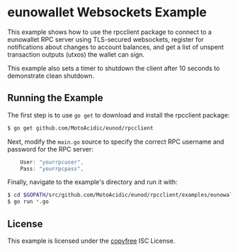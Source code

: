 eunowallet Websockets Example
============================

This example shows how to use the rpcclient package to connect to a eunowallet
RPC server using TLS-secured websockets, register for notifications about
changes to account balances, and get a list of unspent transaction outputs
(utxos) the wallet can sign.

This example also sets a timer to shutdown the client after 10 seconds to
demonstrate clean shutdown.

## Running the Example

The first step is to use `go get` to download and install the rpcclient package:

```bash
$ go get github.com/MotoAcidic/eunod/rpcclient
```

Next, modify the `main.go` source to specify the correct RPC username and
password for the RPC server:

```Go
	User: "yourrpcuser",
	Pass: "yourrpcpass",
```

Finally, navigate to the example's directory and run it with:

```bash
$ cd $GOPATH/src/github.com/MotoAcidic/eunod/rpcclient/examples/eunowalletwebsockets
$ go run *.go
```

## License

This example is licensed under the [copyfree](http://copyfree.org) ISC License.
